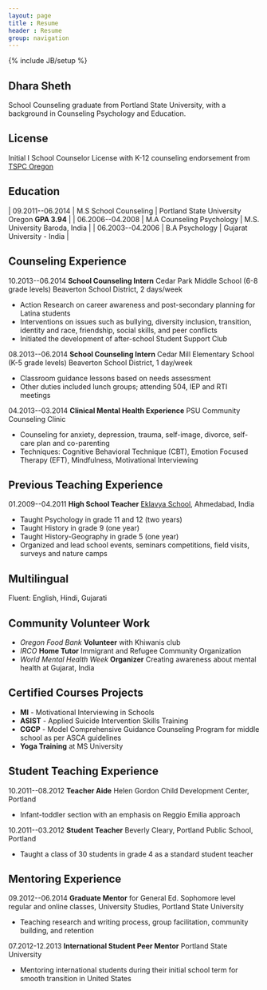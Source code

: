 ```yaml
---
layout: page
title : Resume
header : Resume
group: navigation
---
```

{% include JB/setup %}

## Dhara Sheth

School Counseling graduate from Portland State University, with a background in Counseling Psychology and Education.

## License

Initial I School Counselor License with K-12 counseling endorsement from [TSPC Oregon](http://www.oregon.gov/TSPC/Pages/index.aspx)

## Education

| 09.2011--06.2014 | M.S School Counseling     | Portland State University Oregon **GPA 3.94** |
| 06.2006--04.2008 | M.A Counseling Psychology | M.S. University Baroda, India |
| 06.2003--04.2006 | B.A Psychology            | Gujarat University - India  |

## Counseling Experience

10.2013--06.2014 **School Counseling Intern** Cedar Park Middle School (6-8 grade levels) Beaverton School District, 2 days/week

* Action Research on career awareness and post-secondary planning for Latina students
* Interventions on issues such as bullying, diversity inclusion, transition, identity and race, friendship, social skills, and peer conflicts
* Initiated the development of after-school Student Support Club

08.2013--06.2014 **School Counseling Intern** Cedar Mill Elementary School (K-5 grade levels)  Beaverton School District, 1 day/week

* Classroom guidance lessons based on needs assessment
* Other duties included lunch groups; attending 504, IEP and RTI meetings

04.2013--03.2014 **Clinical Mental Health Experience** PSU Community Counseling Clinic

* Counseling for anxiety, depression, trauma, self-image, divorce, self-care plan and co-parenting
* Techniques: Cognitive  Behavioral Technique (CBT), Emotion Focused Therapy (EFT), Mindfulness, Motivational Interviewing

## Previous Teaching Experience

01.2009--04.2011 **High School Teacher** [Eklavya School](www.eklavya.org), Ahmedabad, India

* Taught Psychology in grade 11 and 12 (two years)
* Taught History in grade 9 (one year)
* Taught History-Geography in grade 5 (one year)
* Organized and lead school events, seminars  competitions, field visits, surveys and nature camps

## Multilingual

Fluent: English, Hindi, Gujarati

## Community  Volunteer Work

* *Oregon Food Bank* **Volunteer** with Khiwanis club 
* *IRCO* **Home Tutor** Immigrant and Refugee Community Organization
* *World Mental Health Week* **Organizer** Creating awareness about mental health at Gujarat, India

## Certified Courses  Projects

* **MI** - Motivational Interviewing in Schools
* **ASIST** - Applied Suicide Intervention Skills Training
* **CGCP** - Model Comprehensive Guidance  Counseling Program for middle school as per ASCA guidelines
* **Yoga Training** at MS University

## Student Teaching Experience

10.2011--08.2012 **Teacher Aide** Helen Gordon Child Development Center, Portland 

* Infant-toddler section with an emphasis on Reggio Emilia approach

10.2011--03.2012 **Student Teacher** Beverly Cleary, Portland Public School, Portland

* Taught a class of 30 students in grade 4 as a standard student teacher

## Mentoring Experience

09.2012--06.2014 **Graduate Mentor** for General Ed. Sophomore level regular and online classes, University Studies, Portland State University

* Teaching research and writing process, group facilitation, community building, and retention


07.2012-12.2013 **International Student Peer Mentor** Portland State University

* Mentoring international students during their initial school term for smooth transition in United States

